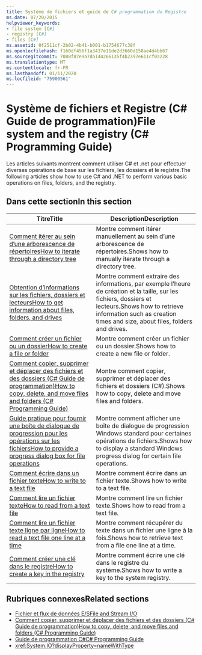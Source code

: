 ```yaml
---
title: Système de fichiers et guide de C# programmation du Registre
ms.date: 07/20/2015
helpviewer_keywords:
- file system [C#]
- registry [C#]
- files [C#]
ms.assetid: 0f2511cf-2b02-4b41-b001-b1754677c38f
ms.openlocfilehash: f160df456f1a3437e11de2d3660d158ae4d4bb67
ms.sourcegitcommit: 7088f87e9a7da144266135f4b2397e611cf0a228
ms.translationtype: MT
ms.contentlocale: fr-FR
ms.lasthandoff: 01/11/2020
ms.locfileid: "75900561"
---
```

# <a name="file-system-and-the-registry-c-programming-guide"></a><span data-ttu-id="5a805-102">Système de fichiers et Registre (C# Guide de programmation)</span><span class="sxs-lookup"><span data-stu-id="5a805-102">File system and the registry (C# Programming Guide)</span></span>

<span data-ttu-id="5a805-103">Les articles suivants montrent comment utiliser C# et .net pour effectuer diverses opérations de base sur les fichiers, les dossiers et le registre.</span><span class="sxs-lookup"><span data-stu-id="5a805-103">The following articles show how to use C# and .NET to perform various basic operations on files, folders, and the registry.</span></span>

## <a name="in-this-section"></a><span data-ttu-id="5a805-104">Dans cette section</span><span class="sxs-lookup"><span data-stu-id="5a805-104">In this section</span></span>

|<span data-ttu-id="5a805-105">**Titre**</span><span class="sxs-lookup"><span data-stu-id="5a805-105">**Title**</span></span>|<span data-ttu-id="5a805-106">**Description**</span><span class="sxs-lookup"><span data-stu-id="5a805-106">**Description**</span></span>|
|---------------|---------------------|
|[<span data-ttu-id="5a805-107">Comment itérer au sein d’une arborescence de répertoires</span><span class="sxs-lookup"><span data-stu-id="5a805-107">How to iterate through a directory tree</span></span>](how-to-iterate-through-a-directory-tree.md)|<span data-ttu-id="5a805-108">Montre comment itérer manuellement au sein d’une arborescence de répertoires.</span><span class="sxs-lookup"><span data-stu-id="5a805-108">Shows how to manually iterate through a directory tree.</span></span>|
|[<span data-ttu-id="5a805-109">Obtention d’informations sur les fichiers, dossiers et lecteurs</span><span class="sxs-lookup"><span data-stu-id="5a805-109">How to get information about files, folders, and drives</span></span>](how-to-get-information-about-files-folders-and-drives.md)|<span data-ttu-id="5a805-110">Montre comment extraire des informations, par exemple l’heure de création et la taille, sur les fichiers, dossiers et lecteurs.</span><span class="sxs-lookup"><span data-stu-id="5a805-110">Shows how to retrieve information such as creation times and size, about files, folders and drives.</span></span>|
|[<span data-ttu-id="5a805-111">Comment créer un fichier ou un dossier</span><span class="sxs-lookup"><span data-stu-id="5a805-111">How to create a file or folder</span></span>](how-to-create-a-file-or-folder.md)|<span data-ttu-id="5a805-112">Montre comment créer un fichier ou un dossier.</span><span class="sxs-lookup"><span data-stu-id="5a805-112">Shows how to create a new file or folder.</span></span>|
|[<span data-ttu-id="5a805-113">Comment copier, supprimer et déplacer des fichiers et des dossiers (C# Guide de programmation)</span><span class="sxs-lookup"><span data-stu-id="5a805-113">How to copy, delete, and move files and folders (C# Programming Guide)</span></span>](how-to-copy-delete-and-move-files-and-folders.md)|<span data-ttu-id="5a805-114">Montre comment copier, supprimer et déplacer des fichiers et dossiers (C#).</span><span class="sxs-lookup"><span data-stu-id="5a805-114">Shows how to copy, delete and move files and folders.</span></span>|
|[<span data-ttu-id="5a805-115">Guide pratique pour fournir une boîte de dialogue de progression pour les opérations sur les fichiers</span><span class="sxs-lookup"><span data-stu-id="5a805-115">How to provide a progress dialog box for file operations</span></span>](how-to-provide-a-progress-dialog-box-for-file-operations.md)|<span data-ttu-id="5a805-116">Montre comment afficher une boîte de dialogue de progression Windows standard pour certaines opérations de fichiers.</span><span class="sxs-lookup"><span data-stu-id="5a805-116">Shows how to display a standard Windows progress dialog for certain file operations.</span></span>|
|[<span data-ttu-id="5a805-117">Comment écrire dans un fichier texte</span><span class="sxs-lookup"><span data-stu-id="5a805-117">How to write to a text file</span></span>](how-to-write-to-a-text-file.md)|<span data-ttu-id="5a805-118">Montre comment écrire dans un fichier texte.</span><span class="sxs-lookup"><span data-stu-id="5a805-118">Shows how to write to a text file.</span></span>|
|[<span data-ttu-id="5a805-119">Comment lire un fichier texte</span><span class="sxs-lookup"><span data-stu-id="5a805-119">How to read from a text file</span></span>](how-to-read-from-a-text-file.md)|<span data-ttu-id="5a805-120">Montre comment lire un fichier texte.</span><span class="sxs-lookup"><span data-stu-id="5a805-120">Shows how to read from a text file.</span></span>|
|[<span data-ttu-id="5a805-121">Comment lire un fichier texte ligne par ligne</span><span class="sxs-lookup"><span data-stu-id="5a805-121">How to read a text file one line at a time</span></span>](how-to-read-a-text-file-one-line-at-a-time.md)|<span data-ttu-id="5a805-122">Montre comment récupérer du texte dans un fichier une ligne à la fois.</span><span class="sxs-lookup"><span data-stu-id="5a805-122">Shows how to retrieve text from a file one line at a time.</span></span>|
|[<span data-ttu-id="5a805-123">Comment créer une clé dans le registre</span><span class="sxs-lookup"><span data-stu-id="5a805-123">How to create a key in the registry</span></span>](how-to-create-a-key-in-the-registry.md)|<span data-ttu-id="5a805-124">Montre comment écrire une clé dans le registre du système.</span><span class="sxs-lookup"><span data-stu-id="5a805-124">Shows how to write a key to the system registry.</span></span>|

## <a name="related-sections"></a><span data-ttu-id="5a805-125">Rubriques connexes</span><span class="sxs-lookup"><span data-stu-id="5a805-125">Related sections</span></span>

- [<span data-ttu-id="5a805-126">Fichier et flux de données E/S</span><span class="sxs-lookup"><span data-stu-id="5a805-126">File and Stream I/O</span></span>](../../../standard/io/index.md)
- [<span data-ttu-id="5a805-127">Comment copier, supprimer et déplacer des fichiers et des dossiers (C# Guide de programmation)</span><span class="sxs-lookup"><span data-stu-id="5a805-127">How to copy, delete, and move files and folders (C# Programming Guide)</span></span>](how-to-copy-delete-and-move-files-and-folders.md)
- [<span data-ttu-id="5a805-128">Guide de programmation C#</span><span class="sxs-lookup"><span data-stu-id="5a805-128">C# Programming Guide</span></span>](../index.md)
- <xref:System.IO?displayProperty=nameWithType>
